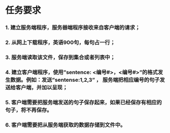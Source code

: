 # 任务要求

### 1. 建立服务端程序，服务器端程序接收来自客户端的请求；
### 2. 从网上下载程序，英语900句，每句占一行；
### 3. 服务端读取该文件，保存到集合或者列表中；
### 4. 建立客户端程序，使用”sentence: <编号#>，<编号#>”的格式发生数据。例如：发送”sentense:1,2,3” ， 服务端把相应编号的句子发送给客户端，并加以呈现；
### 5. 客户端需要把服务端发送的句子保存起来，如果已经保存有相应的句子，将不再保存。
### 6. 客户端需要把从服务端获取的数据存储到文件中。
